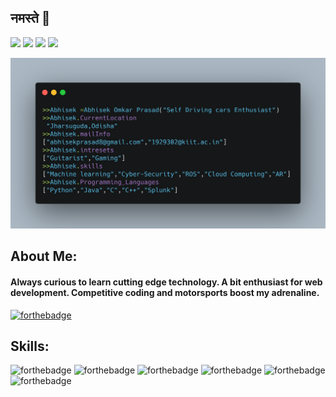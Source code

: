 ## नमस्ते 🙏
[![](https://img.shields.io/badge/LinkedIn-AbhisekOmkar-blue?logo=Linkedin&logoColor=blue&labelColor=black)](https://www.linkedin.com/in/abhisek-omkar-prasad-70937a173/)
[![](https://img.shields.io/badge/Gmail-abhisekprasad8@gmail.com-red?logo=Gmail&logoColor=Red&labelColor=black)](mailto:abhisekprasad8@gmail.com)
[![](https://img.shields.io/badge/Telegram-%40AbhisekOmkar-blue?logo=Telegram&logoColor=blue&labelColor=black)](https://t.me/abhisekomkar)
[![](https://img.shields.io/badge/HackerRank-AbhisekOmkar-brightgreen?logo=HackerRank&logoColor=Green&labelColor=black)](https://www.hackerrank.com/abhisekprasad8)

![](https://github.com/AbhisekOmkar/AbhisekOmkar/blob/master/carbon%20(1).png)

## About Me:
#### Always curious to learn cutting edge technology. A bit enthusiast for web development. Competitive coding and motorsports boost my adrenaline. <br> 
<!-- [![HitCount](http://hits.dwyl.com/ayushkumar-25/ayushkumar-25/ayushkumar-25.svg)](http://hits.dwyl.com/ayushkumar-25/ayushkumar-25/ayushkumar-25) -->
<!-- ![visitors](https://visitor-badge.glitch.me/badge?page_id=ayushkumar-25.ayushkumar-25) --> 


[![forthebadge](https://forthebadge.com/images/badges/built-with-love.svg)](https://forthebadge.com)
## Skills:
![forthebadge](https://img.shields.io/badge/c++%20-%2300599C.svg?&style=for-the-badge&logo=c%2B%2B&logoColor=white)
![forthebadge](https://img.shields.io/badge/python%20-%2314354C.svg?&style=for-the-badge&logo=python&logoColor=white)
![forthebadge](https://img.shields.io/badge/c%20-%2300599C.svg?&style=for-the-badge&logo=c&logoColor=white)
![forthebadge](https://img.shields.io/badge/java-%23ED8B00.svg?&style=for-the-badge&logo=java&logoColor=white)
![forthebadge](https://img.shields.io/badge/unity%20-%23100000.svg?&style=for-the-badge&logo=unity&logoColor=white)
![forthebadge](https://img.shields.io/badge/Google_Cloud-4285F4?style=for-the-badge&logo=google-cloud&logoColor=white)
              



<!-- ⭐️ From [@ayushkumar-25](https://github.com/ayushkumar-25) -->



<!-- TO make screenshot of your code, copy below link:  
https://carbon.now.sh/ -->



<!--
**ayushkumar-25/ayushkumar-25** is a ✨ _special_ ✨ repository because its `README.md` (this file) appears on your GitHub profile.

Here are some ideas to get you started:

- 🔭 I’m currently working on ...
- 🌱 I’m currently learning ...
- 👯 I’m looking to collaborate on ...
- 🤔 I’m looking for help with ...
- 💬 Ask me about ...
- 📫 How to reach me: ...
- 😄 Pronouns: ...
- ⚡ Fun fact: ...
-->


